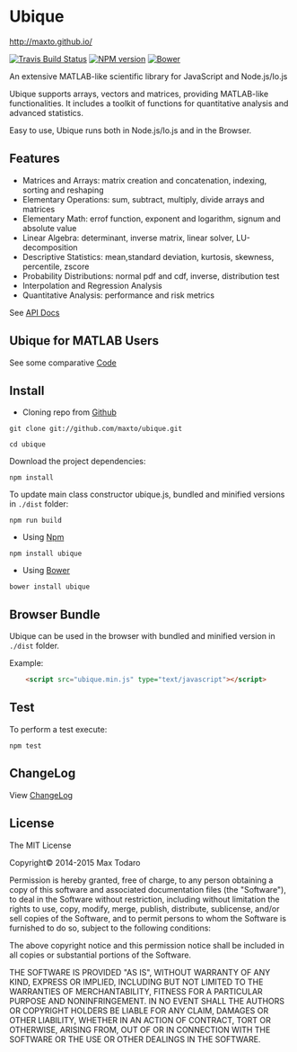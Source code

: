 # Ubique
http://maxto.github.io/

[![Travis Build Status](https://travis-ci.org/maxto/ubique.svg?style=flat)](https://travis-ci.org/maxto/ubique)
[![NPM version](http://img.shields.io/npm/v/ubique.svg?style=flat)](https://www.npmjs.com/package/ubique)
[![Bower](https://img.shields.io/bower/v/bootstrap.svg?style=flat)](http://bower.io/search/?q=ubique)

An extensive MATLAB-like scientific library for JavaScript and Node.js/Io.js
 
Ubique supports arrays, vectors and matrices, providing MATLAB-like functionalities.
It includes a toolkit of functions for quantitative analysis and advanced statistics. 

Easy to use, Ubique runs both in Node.js/Io.js and in the Browser.

## Features

- Matrices and Arrays: matrix creation and concatenation, indexing, sorting and reshaping
- Elementary Operations: sum, subtract, multiply, divide arrays and matrices 
- Elementary Math: errof function, exponent and logarithm, signum and absolute value
- Linear Algebra: determinant, inverse matrix, linear solver, LU-decomposition
- Descriptive Statistics: mean,standard deviation, kurtosis, skewness, percentile, zscore
- Probability Distributions: normal pdf and cdf, inverse, distribution test
- Interpolation and Regression Analysis
- Quantitative Analysis: performance and risk metrics

See [API Docs](/doc/contents.md)

## Ubique for MATLAB Users

See some comparative [Code](/doc/formatlabusers.md)

## Install

- Cloning repo from [Github](https://github.com/)

```
git clone git://github.com/maxto/ubique.git

cd ubique
```

Download the project dependencies:

```
npm install
```

To update main class constructor ubique.js, bundled and minified versions in `./dist` folder:

```
npm run build
```

- Using [Npm](https://www.npmjs.org)

```
npm install ubique
```

- Using [Bower](http://bower.io/)


```
bower install ubique
```

## Browser Bundle

Ubique can be used in the browser with bundled and minified version in `./dist` folder.

Example:

```html
	<script src="ubique.min.js" type="text/javascript"></script>
```

## Test

To perform a test execute:

```
npm test
```

## ChangeLog

View [ChangeLog](CHANGELOG.md) 

## License

The MIT License 

Copyright© 2014-2015 Max Todaro

Permission is hereby granted, free of charge, to any person obtaining a copy
of this software and associated documentation files (the "Software"), to deal
in the Software without restriction, including without limitation the rights
to use, copy, modify, merge, publish, distribute, sublicense, and/or sell
copies of the Software, and to permit persons to whom the Software is
furnished to do so, subject to the following conditions:

The above copyright notice and this permission notice shall be included in all
copies or substantial portions of the Software.

THE SOFTWARE IS PROVIDED "AS IS", WITHOUT WARRANTY OF ANY KIND, EXPRESS OR
IMPLIED, INCLUDING BUT NOT LIMITED TO THE WARRANTIES OF MERCHANTABILITY,
FITNESS FOR A PARTICULAR PURPOSE AND NONINFRINGEMENT. IN NO EVENT SHALL THE
AUTHORS OR COPYRIGHT HOLDERS BE LIABLE FOR ANY CLAIM, DAMAGES OR OTHER
LIABILITY, WHETHER IN AN ACTION OF CONTRACT, TORT OR OTHERWISE, ARISING FROM,
OUT OF OR IN CONNECTION WITH THE SOFTWARE OR THE USE OR OTHER DEALINGS IN THE
SOFTWARE.







